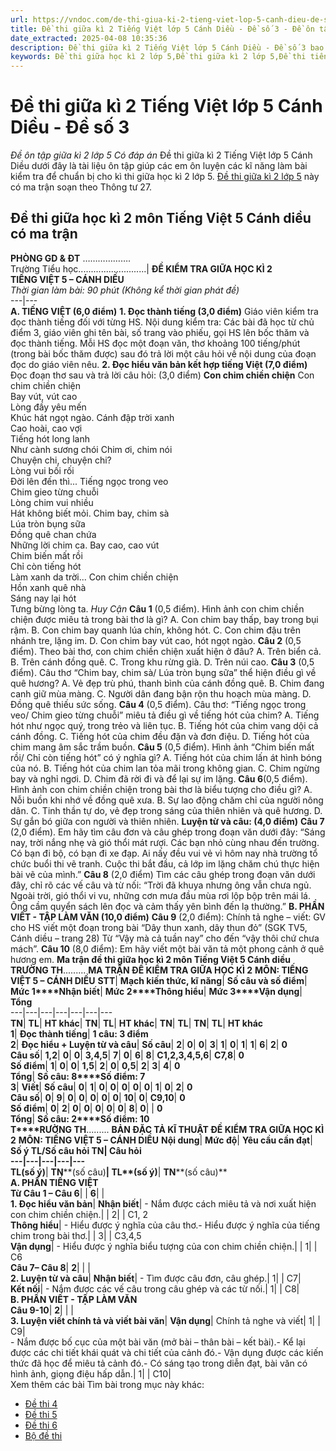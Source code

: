 ```yaml
---
url: https://vndoc.com/de-thi-giua-ki-2-tieng-viet-lop-5-canh-dieu-de-so-3-337769
title: Đề thi giữa kì 2 Tiếng Việt lớp 5 Cánh Diều - Đề số 3 - Đề ôn tập giữa kì 2 lớp 5 Có đáp án - VnDoc.com
date_extracted: 2025-04-08 10:35:36
description: Đề thi giữa kì 2 Tiếng Việt lớp 5 Cánh Diều - Đề số 3 bao gồm nhiều dạng bài tập tiếng Việt 5 khác nhau giúp các em học sinh ôn tập kiến thức trọng tâm hiệu quả.
keywords: Đề thi giữa học kì 2 lớp 5,Đề thi giữa kì 2 lớp 5,Đề thi tiếng việt lớp 5 giữa học kì 2,đề thi giữa kì 2 môn tiếng việt lớp 5,Đề thi giữa học kì 2 môn Tiếng Việt lớp 5 theo Thông tư 27,Đề thi giữa học kì 2 môn tiếng việt lớp 5,đáp án đề thi giữa học kì 2 môn tiếng việt lớp 5,đề kiểm tra học kì 2 lớp 5 môn tiếng việt,Đề thi giữa học kì 2 lớp 5 Cánh Diều,Đề thi giữa học kì 2 lớp 5 môn Tiếng Việt Cánh Diều
---
```


# Đề thi giữa kì 2 Tiếng Việt lớp 5 Cánh Diều - Đề số 3
 _Đề ôn tập giữa kì 2 lớp 5 Có đáp án_
Đề thi giữa kì 2 Tiếng Việt lớp 5 Cánh Diều dưới đây là tài liệu ôn tập giúp các em ôn luyện các kĩ năng làm bài kiểm tra để chuẩn bị cho kì thi giữa học kì 2 lớp 5. [Đề thi giữa kì 2 lớp 5](<https://vndoc.com/de-thi-giua-ki-2-lop5>) này có ma trận soạn theo Thông tư 27.
## Đề thi giữa học kì 2 môn Tiếng Việt 5 Cánh diều có ma trận
**PHÒNG GD & ĐT** ……………….  
Trường Tiểu học...........................| **ĐỀ KIỂM TRA GIỮA HỌC KÌ 2**  
**TIẾNG VIỆT 5 – CÁNH DIỀU**  
 _Thời gian làm bài: 90 phút \(Không kể thời gian phát đề\)_  
---|---  
**A. TIẾNG VIỆT \(6,0 điểm\)**
**1\. Đọc thành tiếng \(3,0 điểm\)**
Giáo viên kiểm tra đọc thành tiếng đối với từng HS.
Nội dung kiểm tra: Các bài đã học từ chủ điểm 3, giáo viên ghi tên bài, số trang vào phiếu, gọi HS lên bốc thăm và đọc thành tiếng. Mỗi HS đọc một đoạn văn, thơ khoảng 100 tiếng/phút \(trong bài bốc thăm được\) sau đó trả lời một câu hỏi về nội dung của đoạn đọc do giáo viên nêu.
**2\. Đọc hiểu văn bản kết hợp tiếng Việt \(7,0 điểm\)**
Đọc đoạn thơ sau và trả lời câu hỏi: \(3,0 điểm\)
**Con chim chiền chiện**
Con chim chiền chiện  
Bay vút, vút cao  
Lòng đầy yêu mến  
Khúc hát ngọt ngào.
Cánh đập trời xanh  
Cao hoài, cao vợi  
Tiếng hót long lanh  
Như cành sương chói
Chim ơi, chim nói  
Chuyện chi, chuyện chi?  
Lòng vui bối rối  
Đời lên đến thì...
Tiếng ngọc trong veo  
Chim gieo từng chuỗi  
Lòng chim vui nhiều  
Hát không biết mỏi.
Chim bay, chim sà  
Lúa tròn bụng sữa  
Đồng quê chan chứa  
Những lời chim ca.
Bay cao, cao vút  
Chim biến mất rồi  
Chỉ còn tiếng hót  
Làm xanh da trời...
Con chim chiền chiện  
Hồn xanh quê nhà  
Sáng nay lại hót  
Tưng bừng lòng ta.
_Huy Cận_
**Câu 1** \(0,5 điểm\). Hình ảnh con chim chiền chiện được miêu tả trong bài thơ là gì?
A. Con chim bay thấp, bay trong bụi rậm.
B. Con chim bay quanh lúa chín, không hót.
C. Con chim đậu trên nhánh tre, lặng im.
D. Con chim bay vút cao, hót ngọt ngào.
**Câu 2** \(0,5 điểm\). Theo bài thơ, con chim chiền chiện xuất hiện ở đâu?
A. Trên biển cả.
B. Trên cánh đồng quê.
C. Trong khu rừng già.
D. Trên núi cao.
**Câu 3** \(0,5 điểm\). Câu thơ “Chim bay, chim sà/ Lúa tròn bụng sữa” thể hiện điều gì về quê hương?
A. Vẻ đẹp trù phú, thanh bình của cánh đồng quê.
B. Chim đang canh giữ mùa màng.
C. Người dân đang bận rộn thu hoạch mùa màng.
D. Đồng quê thiếu sức sống.
**Câu 4** \(0,5 điểm\). Câu thơ: “Tiếng ngọc trong veo/ Chim gieo từng chuỗi” miêu tả điều gì về tiếng hót của chim?
A. Tiếng hót như ngọc quý, trong trẻo và liên tục.
B. Tiếng hót của chim vang dội cả cánh đồng.
C. Tiếng hót của chim đều đặn và đơn điệu.
D. Tiếng hót của chim mang âm sắc trầm buồn.
**Câu 5** \(0,5 điểm\). Hình ảnh “Chim biến mất rồi/ Chỉ còn tiếng hót” có ý nghĩa gì?
A. Tiếng hót của chim lấn át hình bóng của nó.
B. Tiếng hót của chim lan tỏa mãi trong không gian.
C. Chim ngừng bay và nghỉ ngơi.
D. Chim đã rời đi và để lại sự im lặng.
**Câu 6**\(0,5 điểm\). Hình ảnh con chim chiền chiện trong bài thơ là biểu tượng cho điều gì?
A. Nỗi buồn khi nhớ về đồng quê xưa.
B. Sự lao động chăm chỉ của người nông dân.
C. Tinh thần tự do, vẻ đẹp trong sáng của thiên nhiên và quê hương.
D. Sự gắn bó giữa con người và thiên nhiên.
**Luyện từ và câu: \(4,0 điểm\)**
**Câu 7** \(2,0 điểm\). Em hãy tìm câu đơn và câu ghép trong đoạn văn dưới đây:
“Sáng nay, trời nắng nhẹ và gió thổi mát rượi. Các bạn nhỏ cùng nhau đến trường. Có bạn đi bộ, có bạn đi xe đạp. Ai nấy đều vui vẻ vì hôm nay nhà trường tổ chức buổi thi vẽ tranh. Cuộc thi bắt đầu, cả lớp im lặng chăm chú thực hiện bài vẽ của mình.”
**Câu 8** \(2,0 điểm\) Tìm các câu ghép trong đoạn văn dưới đây, chỉ rõ các vế câu và từ nối:
“Trời đã khuya nhưng ông vẫn chưa ngủ. Ngoài trời, gió thổi vi vu, những cơn mưa đầu mùa rơi lộp bộp trên mái lá. Ông cầm quyển  sách lên đọc và cảm thấy yên bình đến lạ thường.”
**B. PHẦN VIẾT - TẬP LÀM VĂN \(10,0 điểm\)**
**Câu 9** \(2,0 điểm\): Chính tả nghe – viết: GV cho HS viết một đoạn trong bài “Dây thun xanh, dây thun đỏ” \(SGK TV5, Cánh diều – trang 28\) Từ “Vậy mà cả tuần nay” cho đến “vậy thôi chứ chưa mách”.
**Câu 10** \(8,0 điểm\): Em hãy viết một bài văn tả một phong cảnh ở quê hương em.
**Ma trận đề thi giữa học kì 2 môn Tiếng Việt 5 Cánh diều**
**TRƯỜNG TH**.........
**MA TRẬN ĐỀ KIỂM TRA GIỮA HỌC KÌ 2**
**MÔN: TIẾNG VIỆT 5 – CÁNH DIỀU**
**STT**| **Mạch kiến thức, kĩ năng**| **Số câu và số điểm**| **Mức 1****Nhận biết**| **Mức 2****Thông hiểu**| **Mức 3****Vận dụng**| **Tổng**  
---|---|---|---|---|---|---  
**TN**| **TL**| **HT khác**| **TN**| **TL**| **HT khác**| **TN**| **TL**| **TN**| **TL**| **HT khác**  
**1**| **Đọc thành tiếng**| **1 câu: 3 điểm**  
**2**| **Đọc hiểu + Luyện từ và câu**| **Số câu**| **2**| **0**| **0**| **3**| **1**| **0**| **1**| **1**| **6**| **2**| **0**  
**Câu số**| **1,2**| **0**| **0**| **3,4,5**| **7**| **0**| **6**| **8**| **C1,2,3,4,5,6**| **C7,8**| **0**  
**Số điểm**| **1**| **0**| **0**| **1,5**| **2**| **0**| **0,5**| **2**| **3**| **4**| **0**  
**Tổng**| **Số câu: 8****Số điểm: 7**  
**3**| **Viết**| **Số câu**| **0**| **1**| **0**| **0**| **0**| **0**| **0**| **1**| **0**| **2**| **0**  
**Câu số**| **0**| **9**| **0**| **0**| **0**| **0**| **0**| **10**| **0**| **C9,10**| **0**  
**Số điểm**| **0**| **2**| **0**| **0**| **0**| **0**| **0**| **8**| **0**| | **0**  
**Tổng**| **Số câu: 2****Số điểm: 10**  
**T****RƯỜNG TH**.........
**BẢN ĐẶC TẢ KĨ THUẬT ĐỀ KIỂM TRA GIỮA HỌC KÌ 2**
**MÔN: TIẾNG VIỆT 5 – CÁNH DIỀU**
**Nội dung**| **Mức độ**| **Yêu cầu cần đạt**| **Số ý TL/****Số câu hỏi TN**| **Câu hỏi**  
---|---|---|---|---  
**TL****\(số ý\)**| **TN****\(số câu\)**| **TL****\(số ý\)**| **TN****\(số câu\)**  
**A. PHẦN TIẾNG VIỆT**  
**Từ Câu 1 – Câu 6**| | **6**| |   
**1\. Đọc hiểu văn bản**| **Nhận biết**|  \- Nắm được cách miêu tả và nơi xuất hiện con chim chiền chiện.| | 2| | C1, 2  
**Thông hiểu**|  \- Hiểu được ý nghĩa của câu thơ.\- Hiểu được ý nghĩa của tiếng chim trong bài thơ.| | 3| | C3,4,5  
**Vận dụng**|  \- Hiểu được ý nghĩa biểu tượng của con chim chiền chiện.| | 1| | C6  
**Câu 7– Câu 8**| **2**| | |   
**2\. Luyện từ và câu**| **Nhận biết**|  \- Tìm được câu đơn, câu ghép.| 1| | C7|   
**Kết nối**|  \- Nắm được các vế câu trong câu ghép và các từ nối.| 1| | C8|   
**B. PHẦN VIẾT - TẬP LÀM VĂN**  
**Câu 9-10**| **2**| | |   
**3\. Luyện viết chính tả và viết bài văn**| **Vận dụng**|  Chính tả nghe và viết| 1| | C9|   
\- Nắm được bố cục của một bài văn \(mở bài – thân bài – kết bài\).\- Kể lại được các chi tiết khái quát và chi tiết của cảnh đó.\- Vận dụng được các kiến thức đã học để miêu tả cảnh đó.\- Có sáng tạo trong diễn đạt, bài văn có hình ảnh, giọng điệu hấp dẫn.| 1| | C10|   
Xem thêm các bài Tìm bài trong mục này khác:
  * [Đề thi 4](</de-thi-giua-ki-2-tieng-viet-lop-5-canh-dieu-de-so-4-338013>)
  * [Đề thi 5](</de-thi-giua-ki-2-tieng-viet-lop-5-canh-dieu-de-so-5-338015>)
  * [Đề thi 6](</de-thi-giua-ki-2-tieng-viet-lop-5-canh-dieu-de-so-6-338017>)
  * [Bộ đề thi](</bo-de-thi-giua-ki-2-tieng-viet-lop-5-canh-dieu-336662>)

